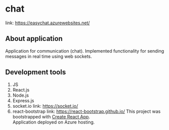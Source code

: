 # chat
link: https://easychat.azurewebsites.net/

## About application
Application for communication (chat). Implemented functionality for sending messages in real time using web sockets.

## Development tools
1. JS
2. React.js
3. Node.js
4. Express.js
5. socket.io link: https://socket.io/
6. react-bootstrap link: https://react-bootstrap.github.io/
This project was bootstrapped with [Create React App](https://github.com/facebook/create-react-app).  
Application deployed on Azure hosting.
